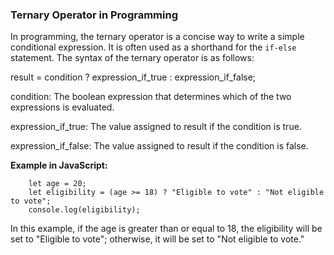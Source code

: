 ### Ternary Operator in Programming

In programming, the ternary operator is a concise way to write a simple conditional expression. It is often used as a shorthand for the `if-else` statement. The syntax of the ternary operator is as follows:

result = condition ? expression_if_true : expression_if_false;

condition: The boolean expression that determines which of the two expressions is evaluated.

expression_if_true: The value assigned to result if the condition is true.

expression_if_false: The value assigned to result if the condition is false.

**Example in JavaScript:**
        
        let age = 20;
        let eligibility = (age >= 18) ? "Eligible to vote" : "Not eligible to vote";
        console.log(eligibility);
In this example, if the age is greater than or equal to 18, the eligibility will be set to "Eligible to vote"; otherwise, it will be set to "Not eligible to vote."
